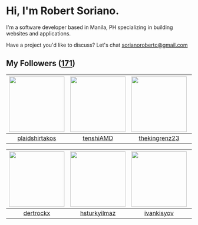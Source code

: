 # Hi, I'm Robert Soriano.
I'm a software developer based in Manila, PH specializing in building websites and applications.

Have a project you'd like to discuss?
Let's chat <a href="mailto:=sorianorobertc@gmail.com?Subject=Hello" target="_top">sorianorobertc@gmail.com</a>

## My Followers ([171](https://github.com/sorxrob?tab=followers))

| <img src="https://avatars2.githubusercontent.com/u/30076100?v=4" width="150" height="150" /> | <img src="https://avatars0.githubusercontent.com/u/13580338?v=4" width="150" height="150" /> | <img src="https://avatars0.githubusercontent.com/u/24559541?v=4" width="150" height="150" /> | <img src="https://avatars2.githubusercontent.com/u/23109547?v=4" width="150" height="150" /> |
| :------------------------------------------------------------------------------------------: | :------------------------------------------------------------------------------------------: | :------------------------------------------------------------------------------------------: | :------------------------------------------------------------------------------------------: |
|                      [plaidshirtakos](https://github.com/plaidshirtakos)                     |                           [tenshiAMD](https://github.com/tenshiAMD)                          |                       [thekingrenz23](https://github.com/thekingrenz23)                      |                              [s2rgi0](https://github.com/s2rgi0)                             |

| <img src="https://avatars2.githubusercontent.com/u/19862244?v=4" width="150" height="150" /> | <img src="https://avatars3.githubusercontent.com/u/57272652?v=4" width="150" height="150" /> | <img src="https://avatars3.githubusercontent.com/u/14821791?v=4" width="150" height="150" /> | <img src="https://avatars1.githubusercontent.com/u/15168293?v=4" width="150" height="150" /> |
| :------------------------------------------------------------------------------------------: | :------------------------------------------------------------------------------------------: | :------------------------------------------------------------------------------------------: | :------------------------------------------------------------------------------------------: |
|                           [dertrockx](https://github.com/dertrockx)                          |                        [hsturkyilmaz](https://github.com/hsturkyilmaz)                       |                          [ivankisyov](https://github.com/ivankisyov)                         |                            [ShahAman](https://github.com/ShahAman)                           |